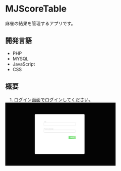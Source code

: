 # MJScoreTable
麻雀の結果を管理するアプリです。

## 開発言語
 - PHP  
 - MYSQL  
 - JavaScript  
 - CSS  

## 概要
　1. ログイン画面でログインしてください。
<img src="https://github.com/ice-soi/MJScoreTable/blob/picture/%E3%83%AD%E3%82%B0%E3%82%A4%E3%83%B3%E7%94%BB%E9%9D%A2.jpg" alt="ログイン画面" title="ログイン画面" width="350" height="200">　
